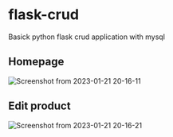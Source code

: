 # flask-crud
Basick python flask crud application with mysql


## Homepage
![Screenshot from 2023-01-21 20-16-11](https://user-images.githubusercontent.com/59218902/213872271-5c50feb3-510d-455d-9ab5-40fe97aa6ed5.png)


## Edit product
![Screenshot from 2023-01-21 20-16-21](https://user-images.githubusercontent.com/59218902/213872283-8b7d8511-e4c7-42a3-ac64-f3ec21ae3aa8.png)
